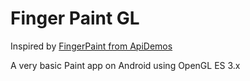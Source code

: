 # Finger Paint GL

Inspired by [FingerPaint from ApiDemos](https://android.googlesource.com/platform/development/+/master/samples/ApiDemos/src/com/example/android/apis/graphics/FingerPaint.java)

A very basic Paint app on Android using OpenGL ES 3.x